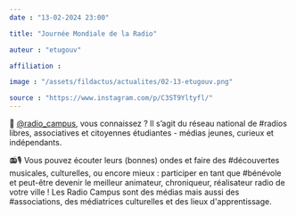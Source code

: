 ```yaml
---
date : "13-02-2024 23:00"

title: "Journée Mondiale de la Radio"

auteur : "etugouv" 

affiliation : 

image : "/assets/fildactus/actualites/02-13-etugouv.png"

source : "https://www.instagram.com/p/C3ST9Yltyfl/"
---
```


📢 [@radio_campus](https://www.instagram.com/radio_campus/), vous connaissez ? Il s’agit du réseau national de #radios libres, associatives et citoyennes étudiantes - médias jeunes, curieux et indépendants.

📻🎙️ Vous pouvez écouter leurs (bonnes) ondes et faire des #découvertes musicales, culturelles, ou encore mieux : participer en tant que #bénévole et peut-être devenir le meilleur animateur, chroniqueur, réalisateur radio de votre ville ! Les Radio Campus sont des médias mais aussi des #associations, des médiatrices culturelles et des lieux d'apprentissage.
